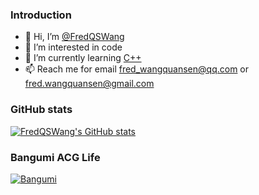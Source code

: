 <!---
FredQSWang/FredQSWang is a ✨ special ✨ repository because its `README.md` (this file) appears on your GitHub profile.
You can click the Preview link to take a look at your changes.
--->
### Introduction

- 👋 Hi, I’m [@FredQSWang](https://github.com/FredQSWang)
- 👀 I’m interested in code
- 🌱 I’m currently learning [C++](https://en.wikipedia.org/wiki/C%2B%2B)
- 📫 Reach me for email [fred_wangquansen@qq.com](mailto:fred_wangquansen@qq.com) or [fred.wangquansen@gmail.com](mailto:fred.wangquansen@gmail.com)

### GitHub stats

[![FredQSWang's GitHub stats](https://github-redme-stats.vercel.app/api?username=FredQSWang&show_icons=true&theme=tokyonight)](https://github.com/FredQSWang)

### Bangumi ACG Life

[![Bangumi](http://bgm.tv/chart/img/907787)](http://bgm.tv/user/907787)

